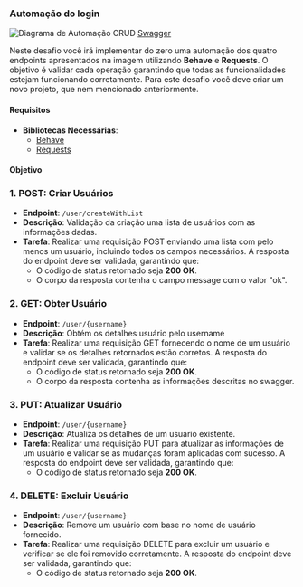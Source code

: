 ### Automação do login


![Diagrama de Automação CRUD](https://github.com/user-attachments/assets/c0299494-a36a-4c51-8bbb-e4f56ce3e72f)
[Swagger](https://petstore.swagger.io/#/)

Neste desafio você irá implementar do zero uma automação dos quatro endpoints apresentados na imagem utilizando **Behave** e **Requests**. O objetivo é validar cada operação garantindo que todas as funcionalidades estejam funcionando corretamente.
Para este desafio você deve criar um novo projeto, que nem mencionado anteriormente. 

#### Requisitos

- **Bibliotecas Necessárias**:
  - [Behave](https://behave.readthedocs.io/en/latest/)
  - [Requests](https://requests.readthedocs.io/en/latest/)
  
 
#### Objetivo

### 1. POST: Criar Usuários

- **Endpoint**: `/user/createWithList`
- **Descrição**: Validação da criação uma lista de usuários com as informações dadas.
- **Tarefa**: Realizar uma requisição POST enviando uma lista com pelo menos um usuário, incluindo todos os campos necessários. A resposta do endpoint deve ser validada, garantindo que:
  - O código de status retornado seja **200 OK**.
  - O corpo da resposta contenha o campo message com o valor "ok".


### 2. GET: Obter Usuário

- **Endpoint**: `/user/{username}`
- **Descrição**: Obtém os detalhes usuário pelo username
- **Tarefa**: Realizar uma requisição GET fornecendo o nome de um usuário e validar se os detalhes retornados estão corretos. A resposta do endpoint deve ser validada, garantindo que:
  - O código de status retornado seja **200 OK**.
  - O corpo da resposta contenha as informações descritas no swagger.


### 3. PUT: Atualizar Usuário

- **Endpoint**: `/user/{username}`
- **Descrição**: Atualiza os detalhes de um usuário existente.
- **Tarefa**: Realizar uma requisição PUT para atualizar as informações de um usuário e validar se as mudanças foram aplicadas com sucesso. A resposta do endpoint deve ser validada, garantindo que:
  - O código de status retornado seja **200 OK**.

### 4. DELETE: Excluir Usuário

- **Endpoint**: `/user/{username}`
- **Descrição**: Remove um usuário com base no nome de usuário fornecido.
- **Tarefa**: Realizar uma requisição DELETE para excluir um usuário e verificar se ele foi removido corretamente. A resposta do endpoint deve ser validada, garantindo que:
  - O código de status retornado seja **200 OK**.


